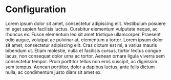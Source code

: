 # Configuration

Lorem ipsum dolor sit amet, consectetur adipiscing elit. Vestibulum posuere mi eget sapien facilisis luctus. Curabitur elementum vulputate neque, ac rhoncus ex. Fusce elementum leo sit amet tristique ullamcorper. Praesent odio augue, volutpat ac pulvinar at, elementum a tortor. Lorem ipsum dolor sit amet, consectetur adipiscing elit. Cras dictum est mi, a varius mauris bibendum ut. Etiam molestie, nulla et facilisis cursus, tortor lectus congue lacus, non consequat dolor urna ac tortor. Aenean ornare ligula viverra sem consectetur tempor. Proin porttitor tellus non eros suscipit, ac dignissim sem tempus. Aenean porttitor, dolor a dapibus luctus, ante felis dictum nulla, ac condimentum justo diam sit amet ex.